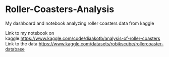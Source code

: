 # Roller-Coasters-Analysis
My dashboard and notebook analyzing roller coasters data from kaggle

Link to my notebook on kaggle:https://www.kaggle.com/code/diaakotb/analysis-of-roller-coasters
Link to the data:https://www.kaggle.com/datasets/robikscube/rollercoaster-database
